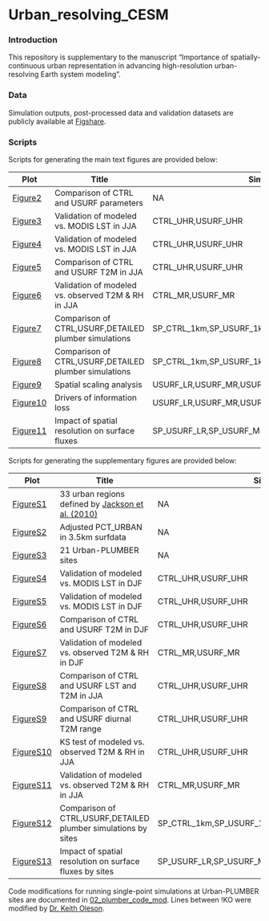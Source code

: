# Urban_resolving_CESM

### Introduction
This repository is supplementary to the manuscript “Importance of spatially-continuous urban representation in advancing high-resolution urban-resolving Earth system modeling”.

### Data
Simulation outputs, post-processed data and validation datasets are publicly available at [Figshare](https://doi.org/10.6084/m9.figshare.29640872).

### Scripts
Scripts for generating the main text figures are provided below:

| Plot     | Title   | Simulations |
| -------- | ------- | ----------- |
| [Figure2](https://github.com/yifanc17/Urban_resolving_CESM/blob/master/01_simulation_eval/Figure2_CTRL_TEST_surf.ipynb) | Comparison of CTRL and USURF parameters |    NA      | 
| [Figure3](https://github.com/yifanc17/Urban_resolving_CESM/blob/master/01_simulation_eval/Figure3_LST_vs_MODIS_JJA.ipynb) | Validation of modeled vs. MODIS LST in JJA | CTRL_UHR,USURF_UHR |
| [Figure4](https://github.com/yifanc17/Urban_resolving_CESM/blob/master/01_simulation_eval/Figure4_LST_vs_MODIS_CONUS_JJA.ipynb) | Validation of modeled vs. MODIS LST in JJA | CTRL_UHR,USURF_UHR |
| [Figure5](https://github.com/yifanc17/Urban_resolving_CESM/blob/master/01_simulation_eval/Figure5_T2M_TMIN_TMAX_JJA.ipynb) | Comparison of CTRL and USURF T2M in JJA | CTRL_UHR,USURF_UHR |
| [Figure6](https://github.com/yifanc17/Urban_resolving_CESM/blob/master/01_simulation_eval/Figure6_urban_stations_JJA.ipynb) | Validation of modeled vs. observed T2M & RH in JJA | CTRL_MR,USURF_MR |
| [Figure7](https://github.com/yifanc17/Urban_resolving_CESM/blob/master/01_simulation_eval/Figure7_PLUMBER_taylor_diagram.ipynb) | Comparison of CTRL,USURF,DETAILED plumber simulations | SP_CTRL_1km,SP_USURF_1km,SP_DETAILED_1km |
| [Figure8](https://github.com/yifanc17/Urban_resolving_CESM/blob/master/01_simulation_eval/Figure8_PLUMBER_longterm_avg.ipynb) | Comparison of CTRL,USURF,DETAILED plumber simulations | SP_CTRL_1km,SP_USURF_1km,SP_DETAILED_1km |
| [Figure9](https://github.com/yifanc17/Urban_resolving_CESM/blob/master/01_simulation_eval/Figure9_spatial_analysis.ipynb) | Spatial scaling analysis | USURF_LR,USURF_MR,USURF_HR,USURF_UHR |
| [Figure10](https://github.com/yifanc17/Urban_resolving_CESM/blob/master/01_simulation_eval/Figure10_PCA_info_loss_driver.ipynb) | Drivers of information loss | USURF_LR,USURF_MR,USURF_HR,USURF_UHR |
| [Figure11](https://github.com/yifanc17/Urban_resolving_CESM/blob/master/01_simulation_eval/Figure11_PLUMBER_xScale.ipynb) | Impact of spatial resolution on surface fluxes | SP_USURF_LR,SP_USURF_MR,SP_USURF_UHR,SP_USURF_1km |


Scripts for generating the supplementary figures are provided below: 

| Plot     | Title   | Simulations |
| -------- | ------- | ----------- |
| [FigureS1](https://github.com/yifanc17/Urban_resolving_CESM/blob/master/03_supplements/FigureS1_Jackson_33Regions.ipynb) | 33 urban regions defined by [Jackson et al. (2010)](https://doi.org/10.1080/00045608.2010.497328) |    NA      | 
| [FigureS2](https://github.com/yifanc17/Urban_resolving_CESM/blob/master/03_supplements/FigureS2_PCT_URBAN_adjust.ipynb) | Adjusted PCT_URBAN in 3.5km surfdata |    NA      | 
| [FigureS3](https://github.com/yifanc17/Urban_resolving_CESM/blob/master/03_supplements/FigureS3_PLUMBER_sites.ipynb) | 21 Urban-PLUMBER sites | NA |
| [FigureS4](https://github.com/yifanc17/Urban_resolving_CESM/blob/master/03_supplements/FigureS4_LST_vs_MODIS_DJF.ipynb) | Validation of modeled vs. MODIS LST in DJF | CTRL_UHR,USURF_UHR |
| [FigureS5](https://github.com/yifanc17/Urban_resolving_CESM/blob/master/03_supplements/FigureS5_LST_vs_MODIS_CONUS_DJF.ipynb) | Validation of modeled vs. MODIS LST in DJF  | CTRL_UHR,USURF_UHR |
| [FigureS6](https://github.com/yifanc17/Urban_resolving_CESM/blob/master/03_supplements/FigureS6_T2M_TMIN_TMAX_DJF.ipynb) | Comparison of CTRL and USURF T2M in DJF | CTRL_UHR,USURF_UHR |
| [FigureS7](https://github.com/yifanc17/Urban_resolving_CESM/blob/master/03_supplements/FigureS7_urban_stations_DJF.ipynb) | Validation of modeled vs. observed T2M & RH in DJF | CTRL_MR,USURF_MR |
| [FigureS8](https://github.com/yifanc17/Urban_resolving_CESM/blob/master/03_supplements/FigureS8_cooling_trend_CONUS.ipynb) | Comparison of CTRL and USURF LST and T2M in JJA | CTRL_UHR,USURF_UHR |
| [FigureS9](https://github.com/yifanc17/Urban_resolving_CESM/blob/master/03_supplements/FigureS9_TSA_diurnal_range.ipynb) | Comparison of CTRL and USURF diurnal T2M range | CTRL_UHR,USURF_UHR |
| [FigureS10](https://github.com/yifanc17/Urban_resolving_CESM/blob/master/03_supplements/FigureS10_urban_stations_KS_JJA.ipynb) | KS test of modeled vs. observed T2M & RH in JJA | CTRL_UHR,USURF_UHR |
| [FigureS11](https://github.com/yifanc17/Urban_resolving_CESM/blob/master/03_supplements/FigureS11_urban_stations_R2_JJA.ipynb) | Validation of modeled vs. observed T2M & RH in JJA | CTRL_MR,USURF_MR |
| [FigureS12](https://github.com/yifanc17/Urban_resolving_CESM/blob/master/03_supplements/FigureS12_PLUMBER_bias_by_sites.ipynb) | Comparison of CTRL,USURF,DETAILED plumber simulations by sites | SP_CTRL_1km,SP_USURF_1km,SP_DETAILED_1km |
| [FigureS13](https://github.com/yifanc17/Urban_resolving_CESM/blob/master/03_supplements/FigureS13_PLUMBER_bias_xScale_by_sites.ipynb) | Impact of spatial resolution on surface fluxes by sites| SP_USURF_LR,SP_USURF_MR,SP_USURF_UHR,SP_USURF_1km |

Code modifications for running single-point simulations at Urban-PLUMBER sites are documented in [02_plumber_code_mod](https://github.com/yifanc17/Urban_resolving_CESM/blob/master/02_plumber_code_mod). Lines between !KO were modified by [Dr. Keith Oleson](https://github.com/olyson).

